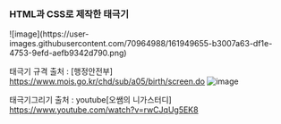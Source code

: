 <h3>HTML과 CSS로 제작한 태극기</h3>
![image](https://user-images.githubusercontent.com/70964988/161949655-b3007a63-df1e-4753-9efd-aefb9342d790.png)



태극기 규격 출처 : [행정안전부] https://www.mois.go.kr/chd/sub/a05/birth/screen.do
![image](https://user-images.githubusercontent.com/70964988/161949160-8c876624-db2d-43b9-9814-ec1379b6e409.png)



태극기그리기 출처 : youtube[오쌤의 니가스터디] https://www.youtube.com/watch?v=rwCJqUg5EK8
